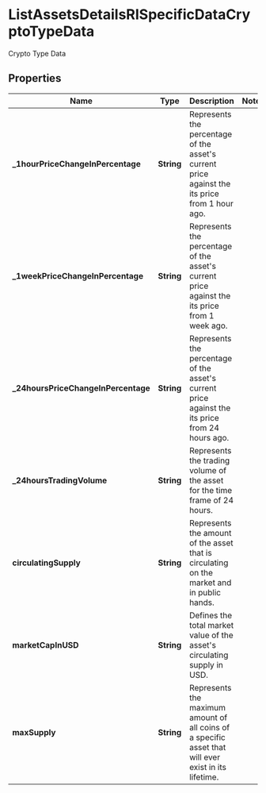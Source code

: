 

# ListAssetsDetailsRISpecificDataCryptoTypeData

Crypto Type Data

## Properties

Name | Type | Description | Notes
------------ | ------------- | ------------- | -------------
**_1hourPriceChangeInPercentage** | **String** | Represents the percentage of the asset&#39;s current price against the its price from 1 hour ago. | 
**_1weekPriceChangeInPercentage** | **String** | Represents the percentage of the asset&#39;s current price against the its price from 1 week ago. | 
**_24hoursPriceChangeInPercentage** | **String** | Represents the percentage of the asset&#39;s current price against the its price from 24 hours ago. | 
**_24hoursTradingVolume** | **String** | Represents the trading volume of the asset for the time frame of 24 hours. | 
**circulatingSupply** | **String** | Represents the amount of the asset that is circulating on the market and in public hands. | 
**marketCapInUSD** | **String** | Defines the total market value of the asset&#39;s circulating supply in USD. | 
**maxSupply** | **String** | Represents the maximum amount of all coins of a specific asset that will ever exist in its lifetime. | 



